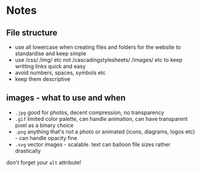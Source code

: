 # Notes

## File structure

- use all lowercase when creating files and folders for the website to standardise and keep simple
- use /css/ /img/ etc not /cascadingstylesheets/ /images/ etc to keep writting links quick and easy
- avoid numbers, spaces, symbols etc
- keep them descriptive

## images - what to use and when

- `.jpg` good for photos, decent compression, no transparency
- `.gif` limited color palette, can handle animation, can have transparent pixel as a binary choice
- `.png` anything that's not a photo or animated (icons, diagrams, logos etc) - can handle opacity fine
- `.svg` vector images - scalable. text can balloon file sizes rather drastically

don't forget your `alt` attribute!

